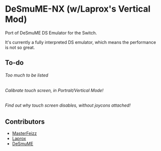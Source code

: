 DeSmuME-NX (w/Laprox's Vertical Mod)
=======

Port of DeSmuME DS Emulator for the Switch.

It's currently a fully interpreted DS emulator, which means the performance is not so great.

To-do
------------------------
###### Too much to be listed
###### Calibrate touch screen, in Portrait/Vertical Mode!
###### Find out why touch screen disables, without joycons attached! 

Contributors
------------------------

* [MasterFeizz](http://twitter.com/masterfeizz)
* [Laprox](https://github.com/Laproxi)
* [DeSmuME](http://desmume.org/)
